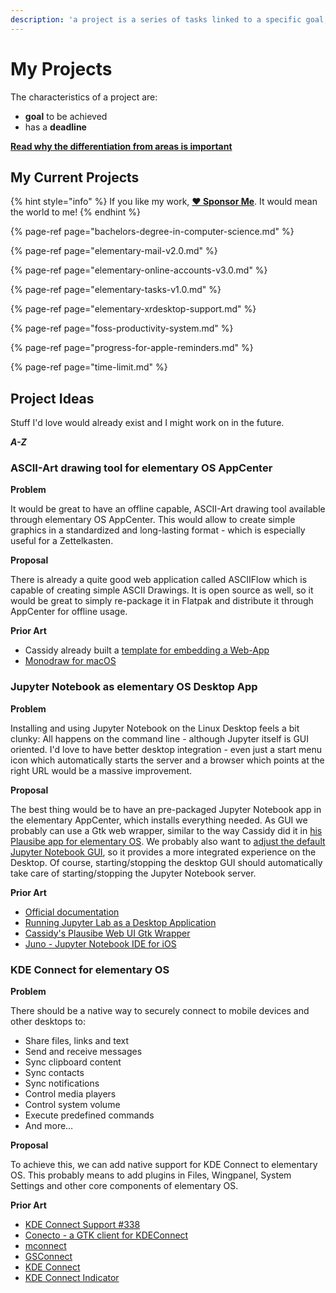 ```yaml
---
description: 'a project is a series of tasks linked to a specific goal, with a deadline.'
---
```


# My Projects

The characteristics of a project are:

* **goal** to be achieved
* has a **deadline**

[**Read why the differentiation from areas is important**](../about-this-website.md#why-the-distinction-between-projects-and-areas-is-important)

## My Current Projects

{% hint style="info" %}
If you like my work, [**❤️ Sponsor Me**](https://github.com/sponsors/marbetschar). It would mean the world to me!
{% endhint %}

{% page-ref page="bachelors-degree-in-computer-science.md" %}

{% page-ref page="elementary-mail-v2.0.md" %}

{% page-ref page="elementary-online-accounts-v3.0.md" %}

{% page-ref page="elementary-tasks-v1.0.md" %}

{% page-ref page="elementary-xrdesktop-support.md" %}

{% page-ref page="foss-productivity-system.md" %}

{% page-ref page="progress-for-apple-reminders.md" %}

{% page-ref page="time-limit.md" %}

## Project Ideas

Stuff I'd love would already exist and I might work on in the future.

_**A-Z**_

### ASCII-Art drawing tool for elementary OS AppCenter

**Problem**

It would be great to have an offline capable, ASCII-Art drawing tool available through elementary OS AppCenter. This would allow to create simple graphics in a standardized and long-lasting format - which is especially useful for a Zettelkasten.

**Proposal**

There is already a quite good web application called ASCIIFlow which is capable of creating simple ASCII Drawings. It is open source as well, so it would be great to simply re-package it in Flatpak and distribute it through AppCenter for offline usage.

**Prior Art**

* Cassidy already built a [template for embedding a Web-App](https://github.com/cassidyjames/plausible)
* [Monodraw for macOS](https://monodraw.helftone.com/)

### Jupyter Notebook as elementary OS Desktop App

**Problem**

Installing and using Jupyter Notebook on the Linux Desktop feels a bit clunky: All happens on the command line - although Jupyter itself is GUI oriented. I'd love to have better desktop integration - even just a start menu icon which automatically starts the server and a browser which points at the right URL would be a massive improvement.

**Proposal**

The best thing would be to have an pre-packaged Jupyter Notebook app in the elementary AppCenter, which installs everything needed. As GUI we probably can use a Gtk web wrapper, similar to the way Cassidy did it in [his Plausibe app for elementary OS](https://github.com/cassidyjames/plausible). We probably also want to [adjust the default Jupyter Notebook GUI](http://christopherroach.com/articles/jupyterlab-desktop-app/), so it provides a more integrated experience on the Desktop. Of course, starting/stopping the desktop GUI should automatically take care of starting/stopping the Jupyter Notebook server.

**Prior Art**

* [Official documentation](http://jupyterlab.io/install)
* [Running Jupyter Lab as a Desktop Application](http://christopherroach.com/articles/jupyterlab-desktop-app/)
* [Cassidy's Plausibe Web UI Gtk Wrapper](https://github.com/cassidyjames/plausible)
* [Juno - Jupyter Notebook IDE for iOS](https://apps.apple.com/us/app/juno/id1462586500)

### KDE Connect for elementary OS

**Problem**

There should be a native way to securely connect to mobile devices and other desktops to:

* Share files, links and text
* Send and receive messages
* Sync clipboard content
* Sync contacts
* Sync notifications
* Control media players
* Control system volume
* Execute predefined commands
* And more…

**Proposal**

To achieve this, we can add native support for KDE Connect to elementary OS. This probably means to add plugins in Files, Wingpanel, System Settings and other core components of elementary OS.

**Prior Art**

* [KDE Connect Support \#338](https://github.com/elementary/wingpanel/issues/338)
* [Conecto - a GTK client for KDEConnect](https://github.com/hannesschulze/conecto/)
* [mconnect](https://github.com/bboozzoo/mconnect)
* [GSConnect](https://github.com/GSConnect/gnome-shell-extension-gsconnect)
* [KDE Connect](https://kdeconnect.kde.org/)
* [KDE Connect Indicator](https://github.com/b4j4/indicator-kdeconnect)

